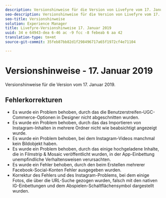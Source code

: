 ```yaml
---
description: Versionshinweise für die Version von Livefyre vom 17. Januar 2019.
seo-description: Versionshinweise für die Version von Livefyre vom 17. Januar 2019.
seo-title: Versionshinweise
solution: Experience Manager
title: Livefyre-Versionshinweise 17. Januar 2019
uuid: 34 e 64943-dea 6-46 ac -9 fcc -8 febeab 6 aa 42
translation-type: tm+mt
source-git-commit: 35feb87bb82d1f298496717a65f1972cf4e71104

---
```



# Versionshinweise - 17. Januar 2019

Versionshinweise für die Version vom 17. Januar 2019.

## Fehlerkorrekturen

* Es wurde ein Problem behoben, durch das die Benutzerstreifen-UGC-Commerce-Optionen in Designer nicht abgeschnitten wurden.
* Es wurde ein Problem behoben, durch das das Importieren von Instagram-Inhalten in mehrere Ordner nicht wie beabsichtigt angezeigt wurde.
* Es wurde ein Problem behoben, bei dem Instagram-Videos manchmal kein Bildobjekt haben.
* Es wurde ein Problem behoben, durch das einige hochgeladene Inhalte, die in Filmstrip & Mosaic veröffentlicht wurden, in der App-Einbettung unempfindliche Verhaltensweisen verursachten.
* Es wurde ein Fehler behoben, durch den beim Erstellen mehrerer Facebook-Social-Konten Fehler ausgegeben wurden.
* Korrektur des Fehlers und des Instagram-Problems, bei dem einige Fotos, die über die URL-Suche gezogen wurden, falsch mit den nativen IG-Einbettungen und dem Abspielen-Schaltflächensymbol dargestellt wurden.
